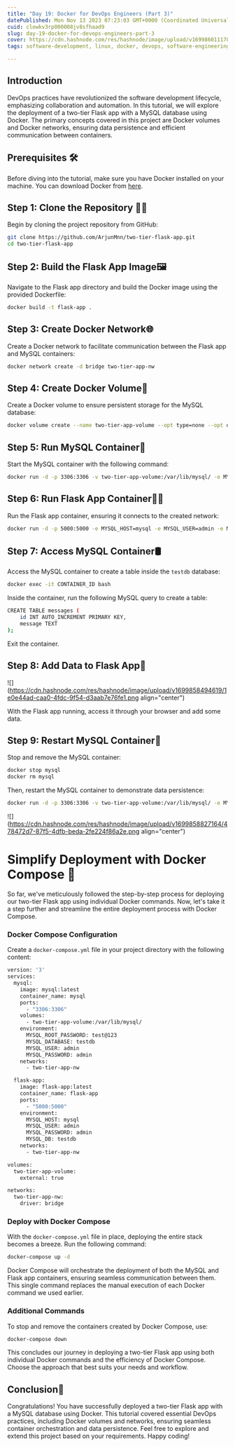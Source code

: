 ```yaml
---
title: "Day 19: Docker for DevOps Engineers (Part 3)"
datePublished: Mon Nov 13 2023 07:23:03 GMT+0000 (Coordinated Universal Time)
cuid: clowkv3rp000008jv8sfhaad9
slug: day-19-docker-for-devops-engineers-part-3
cover: https://cdn.hashnode.com/res/hashnode/image/upload/v1699860111785/4afdb19c-9f5b-4d31-b272-31a66e060b76.png
tags: software-development, linux, docker, devops, software-engineering

---
```


## Introduction

DevOps practices have revolutionized the software development lifecycle, emphasizing collaboration and automation. In this tutorial, we will explore the deployment of a two-tier Flask app with a MySQL database using Docker. The primary concepts covered in this project are Docker volumes and Docker networks, ensuring data persistence and efficient communication between containers.

## Prerequisites 🛠️

Before diving into the tutorial, make sure you have Docker installed on your machine. You can download Docker from [here](https://www.docker.com/products/docker-desktop).

## Step 1: Clone the Repository 🧑‍💻

Begin by cloning the project repository from GitHub:

```bash
git clone https://github.com/ArjunMnn/two-tier-flask-app.git
cd two-tier-flask-app
```

## Step 2: Build the Flask App Image🖼️

Navigate to the Flask app directory and build the Docker image using the provided Dockerfile:

```bash
docker build -t flask-app .
```

## Step 3: Create Docker Network🌐

Create a Docker network to facilitate communication between the Flask app and MySQL containers:

```bash
docker network create -d bridge two-tier-app-nw
```

## Step 4: Create Docker Volume💾

Create a Docker volume to ensure persistent storage for the MySQL database:

```bash
docker volume create --name two-tier-app-volume --opt type=none --opt device=/home/ubuntu/volumes/two-tier-app --opt o=bind
```

## Step 5: Run MySQL Container🚢

Start the MySQL container with the following command:

```bash
docker run -d -p 3306:3306 -v two-tier-app-volume:/var/lib/mysql/ -e MYSQL_ROOT_PASSWORD=test@123 -e MYSQL_DATABASE=testdb -e MYSQL_USER=admin -e MYSQL_PASSWORD=admin --network=two-tier-app-nw --name mysql mysql:latest
```

## Step 6: Run Flask App Container🏃‍♂️

Run the Flask app container, ensuring it connects to the created network:

```bash
docker run -d -p 5000:5000 -e MYSQL_HOST=mysql -e MYSQL_USER=admin -e MYSQL_PASSWORD=admin -e MYSQL_DB=testdb --network=two-tier-app-nw --name flask-app flask-app:latest
```

## Step 7: Access MySQL Container🛢️

Access the MySQL container to create a table inside the `testdb` database:

```bash
docker exec -it CONTAINER_ID bash
```

Inside the container, run the following MySQL query to create a table:

```bash
CREATE TABLE messages (
    id INT AUTO_INCREMENT PRIMARY KEY,
    message TEXT
);
```

Exit the container.

## Step 8: Add Data to Flask App💬

![](https://cdn.hashnode.com/res/hashnode/image/upload/v1699858494619/1e0e44ad-caa0-4fdc-9f54-d3aab7e76fe1.png align="center")

With the Flask app running, access it through your browser and add some data.

## Step 9: Restart MySQL Container🔄

Stop and remove the MySQL container:

```bash
docker stop mysql
docker rm mysql
```

Then, restart the MySQL container to demonstrate data persistence:

```bash
docker run -d -p 3306:3306 -v two-tier-app-volume:/var/lib/mysql/ -e MYSQL_ROOT_PASSWORD=test@123 -e MYSQL_DATABASE=testdb -e MYSQL_USER=admin -e MYSQL_PASSWORD=admin --network=two-tier-app-nw --name mysql mysql:latest
```

![](https://cdn.hashnode.com/res/hashnode/image/upload/v1699858827164/478472d7-87f5-4dfb-beda-2fe224f86a2e.png align="center")

# Simplify Deployment with Docker Compose 🚢

So far, we've meticulously followed the step-by-step process for deploying our two-tier Flask app using individual Docker commands. Now, let's take it a step further and streamline the entire deployment process with Docker Compose.

### Docker Compose Configuration

Create a `docker-compose.yml` file in your project directory with the following content:

```bash
version: '3'
services:
  mysql:
    image: mysql:latest
    container_name: mysql
    ports:
      - "3306:3306"
    volumes:
      - two-tier-app-volume:/var/lib/mysql/
    environment:
      MYSQL_ROOT_PASSWORD: test@123
      MYSQL_DATABASE: testdb
      MYSQL_USER: admin
      MYSQL_PASSWORD: admin
    networks:
      - two-tier-app-nw

  flask-app:
    image: flask-app:latest
    container_name: flask-app
    ports:
      - "5000:5000"
    environment:
      MYSQL_HOST: mysql
      MYSQL_USER: admin
      MYSQL_PASSWORD: admin
      MYSQL_DB: testdb
    networks:
      - two-tier-app-nw

volumes:
  two-tier-app-volume:
    external: true

networks:
  two-tier-app-nw:
    driver: bridge
```

### Deploy with Docker Compose

With the `docker-compose.yml` file in place, deploying the entire stack becomes a breeze. Run the following command:

```bash
docker-compose up -d
```

Docker Compose will orchestrate the deployment of both the MySQL and Flask app containers, ensuring seamless communication between them. This single command replaces the manual execution of each Docker command we used earlier.

### Additional Commands

To stop and remove the containers created by Docker Compose, use:

```bash
docker-compose down
```

This concludes our journey in deploying a two-tier Flask app using both individual Docker commands and the efficiency of Docker Compose. Choose the approach that best suits your needs and workflow.

## Conclusion🎉

Congratulations! You have successfully deployed a two-tier Flask app with a MySQL database using Docker. This tutorial covered essential DevOps practices, including Docker volumes and networks, ensuring seamless container orchestration and data persistence. Feel free to explore and extend this project based on your requirements. Happy coding!